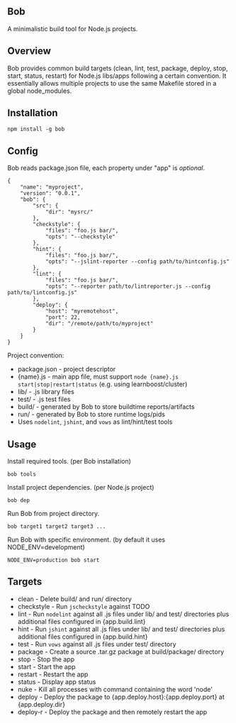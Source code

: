 Bob
---

A minimalistic build tool for Node.js projects.

Overview
--------

Bob provides common build targets (clean, lint, test, package, deploy, stop, start, status, restart) for Node.js libs/apps following a certain convention. It essentially allows multiple projects to use the same Makefile stored in a global node_modules.

Installation
------------

    npm install -g bob

Config
------

Bob reads package.json file, each property under "app" is *optional*.

    {
        "name": "myproject",
        "version": "0.0.1",
        "bob": {
            "src": {
                "dir": "mysrc/"
            },
            "checkstyle": {
                "files": "foo.js bar/",
                "opts": "--checkstyle"
            },
            "hint": {
                "files": "foo.js bar/",
                "opts": "--jslint-reporter --config path/to/hintconfig.js"
            },
            "lint": {
                "files": "foo.js bar/",
                "opts": "--reporter path/to/lintreporter.js --config path/to/lintconfig.js"
            },
            "deploy": {
                "host": "myremotehost",
                "port": 22,
                "dir": "/remote/path/to/myproject"
            }
        }
    }

Project convention:

* package.json - project descriptor
* {name}.js - main app file, must support `node {name}.js start|stop|restart|status` (e.g. using learnboost/cluster)
* lib/ - .js library files
* test/ - .js test files
* build/ - generated by Bob to store buildtime reports/artifacts
* run/ - generated by Bob to store runtime logs/pids
* Uses `nodelint`, `jshint`, and `vows` as lint/hint/test tools

Usage
-----

Install required tools. (per Bob installation)

    bob tools

Install project dependencies. (per Node.js project)

    bob dep
    
Run Bob from project directory.

    bob target1 target2 target3 ...

Run Bob with specific environment. (by default it uses NODE_ENV=development)

    NODE_ENV=production bob start
    
Targets
-------

* clean - Delete build/ and run/ directory
* checkstyle - Run `jscheckstyle` against TODO
* lint - Run `nodelint` against all .js files under lib/ and test/ directories plus additional files configured in {app.build.lint}
* hint - Run `jshint` against all .js files under lib/ and test/ directories plus additional files configured in {app.build.hint}
* test - Run `vows` against all .js files under test/ directory
* package - Create a source .tar.gz package at build/package/ directory
* stop - Stop the app
* start - Start the app
* restart - Restart the app
* status - Display app status
* nuke - Kill all processes with command containing the word 'node'
* deploy - Deploy the package to {app.deploy.host}:{app.deploy.port} at {app.deploy.dir}
* deploy-r - Deploy the package and then remotely restart the app
